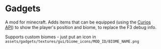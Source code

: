 # Gadgets #

A mod for minecraft. Adds items that can be equipped (using the [Curios API](https://www.curseforge.com/minecraft/mc-mods/curios)) to show the player's position and biome, to replace the F3 debug info. 

Supports custom biomes - just put an icon in `assets/gadgets/textures/gui/biome_icons/MOD_ID/BIOME_NAME.png`
